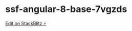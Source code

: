 # ssf-angular-8-base-7vgzds

[Edit on StackBlitz ⚡️](https://stackblitz.com/edit/ssf-angular-8-register)
